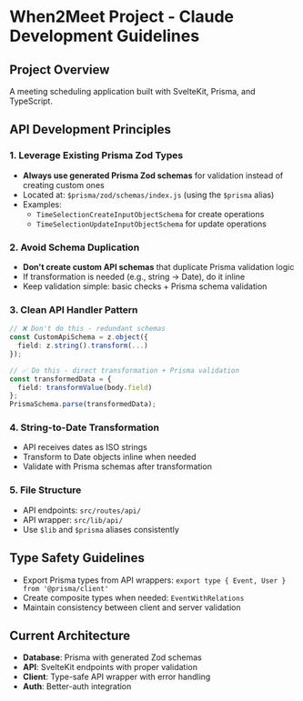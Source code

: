 # When2Meet Project - Claude Development Guidelines

## Project Overview
A meeting scheduling application built with SvelteKit, Prisma, and TypeScript.

## API Development Principles

### 1. Leverage Existing Prisma Zod Types
- **Always use generated Prisma Zod schemas** for validation instead of creating custom ones
- Located at: `$prisma/zod/schemas/index.js` (using the `$prisma` alias)
- Examples:
  - `TimeSelectionCreateInputObjectSchema` for create operations
  - `TimeSelectionUpdateInputObjectSchema` for update operations

### 2. Avoid Schema Duplication
- **Don't create custom API schemas** that duplicate Prisma validation logic
- If transformation is needed (e.g., string → Date), do it inline
- Keep validation simple: basic checks + Prisma schema validation

### 3. Clean API Handler Pattern
```typescript
// ❌ Don't do this - redundant schemas
const CustomApiSchema = z.object({
  field: z.string().transform(...)
});

// ✅ Do this - direct transformation + Prisma validation
const transformedData = {
  field: transformValue(body.field)
};
PrismaSchema.parse(transformedData);
```

### 4. String-to-Date Transformation
- API receives dates as ISO strings
- Transform to Date objects inline when needed
- Validate with Prisma schemas after transformation

### 5. File Structure
- API endpoints: `src/routes/api/`
- API wrapper: `src/lib/api/`
- Use `$lib` and `$prisma` aliases consistently

## Type Safety Guidelines
- Export Prisma types from API wrappers: `export type { Event, User } from '@prisma/client'`
- Create composite types when needed: `EventWithRelations`
- Maintain consistency between client and server validation

## Current Architecture
- **Database**: Prisma with generated Zod schemas
- **API**: SvelteKit endpoints with proper validation
- **Client**: Type-safe API wrapper with error handling
- **Auth**: Better-auth integration
